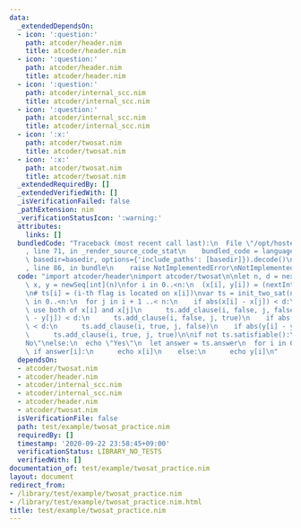 ```yaml
---
data:
  _extendedDependsOn:
  - icon: ':question:'
    path: atcoder/header.nim
    title: atcoder/header.nim
  - icon: ':question:'
    path: atcoder/header.nim
    title: atcoder/header.nim
  - icon: ':question:'
    path: atcoder/internal_scc.nim
    title: atcoder/internal_scc.nim
  - icon: ':question:'
    path: atcoder/internal_scc.nim
    title: atcoder/internal_scc.nim
  - icon: ':x:'
    path: atcoder/twosat.nim
    title: atcoder/twosat.nim
  - icon: ':x:'
    path: atcoder/twosat.nim
    title: atcoder/twosat.nim
  _extendedRequiredBy: []
  _extendedVerifiedWith: []
  _isVerificationFailed: false
  _pathExtension: nim
  _verificationStatusIcon: ':warning:'
  attributes:
    links: []
  bundledCode: "Traceback (most recent call last):\n  File \"/opt/hostedtoolcache/Python/3.9.6/x64/lib/python3.9/site-packages/onlinejudge_verify/documentation/build.py\"\
    , line 71, in _render_source_code_stat\n    bundled_code = language.bundle(stat.path,\
    \ basedir=basedir, options={'include_paths': [basedir]}).decode()\n  File \"/opt/hostedtoolcache/Python/3.9.6/x64/lib/python3.9/site-packages/onlinejudge_verify/languages/nim.py\"\
    , line 86, in bundle\n    raise NotImplementedError\nNotImplementedError\n"
  code: "import atcoder/header\nimport atcoder/twosat\n\nlet n, d = nextInt()\nvar\
    \ x, y = newSeq[int](n)\nfor i in 0..<n:\n  (x[i], y[i]) = (nextInt(), nextInt())\n\
    \n# ts[i] = (i-th flag is located on x[i])\nvar ts = init_two_sat(n)\n\nfor i\
    \ in 0..<n:\n  for j in i + 1 ..< n:\n    if abs(x[i] - x[j]) < d:\n      # cannot\
    \ use both of x[i] and x[j]\n      ts.add_clause(i, false, j, false)\n    if abs(x[i]\
    \ - y[j]) < d:\n      ts.add_clause(i, false, j, true)\n    if abs(y[i] - x[j])\
    \ < d:\n      ts.add_clause(i, true, j, false)\n    if abs(y[i] - y[j]) < d:\n\
    \      ts.add_clause(i, true, j, true)\n\nif not ts.satisfiable():\n  echo \"\
    No\"\nelse:\n  echo \"Yes\"\n  let answer = ts.answer\n  for i in 0..<n:\n   \
    \ if answer[i]:\n      echo x[i]\n    else:\n      echo y[i]\n"
  dependsOn:
  - atcoder/twosat.nim
  - atcoder/header.nim
  - atcoder/internal_scc.nim
  - atcoder/internal_scc.nim
  - atcoder/header.nim
  - atcoder/twosat.nim
  isVerificationFile: false
  path: test/example/twosat_practice.nim
  requiredBy: []
  timestamp: '2020-09-22 23:58:45+09:00'
  verificationStatus: LIBRARY_NO_TESTS
  verifiedWith: []
documentation_of: test/example/twosat_practice.nim
layout: document
redirect_from:
- /library/test/example/twosat_practice.nim
- /library/test/example/twosat_practice.nim.html
title: test/example/twosat_practice.nim
---
```

